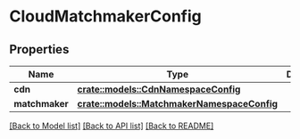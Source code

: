 # CloudMatchmakerConfig

## Properties

Name | Type | Description | Notes
------------ | ------------- | ------------- | -------------
**cdn** | [**crate::models::CdnNamespaceConfig**](CdnNamespaceConfig.md) |  | 
**matchmaker** | [**crate::models::MatchmakerNamespaceConfig**](MatchmakerNamespaceConfig.md) |  | 

[[Back to Model list]](../README.md#documentation-for-models) [[Back to API list]](../README.md#documentation-for-api-endpoints) [[Back to README]](../README.md)


